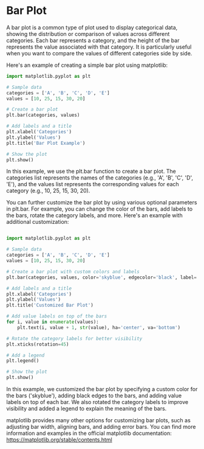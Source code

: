 # Bar Plot
A bar plot is a common type of plot used to display categorical data, showing the distribution or comparison of values across different categories. Each bar represents a category, and the height of the bar represents the value associated with that category. It is particularly useful when you want to compare the values of different categories side by side.

Here's an example of creating a simple bar plot using matplotlib:

```python
import matplotlib.pyplot as plt

# Sample data
categories = ['A', 'B', 'C', 'D', 'E']
values = [10, 25, 15, 30, 20]

# Create a bar plot
plt.bar(categories, values)

# Add labels and a title
plt.xlabel('Categories')
plt.ylabel('Values')
plt.title('Bar Plot Example')

# Show the plot
plt.show()
```

In this example, we use the plt.bar function to create a bar plot. The categories list represents the names of the categories (e.g., 'A', 'B', 'C', 'D', 'E'), and the values list represents the corresponding values for each category (e.g., 10, 25, 15, 30, 20).

You can further customize the bar plot by using various optional parameters in plt.bar. For example, you can change the color of the bars, add labels to the bars, rotate the category labels, and more. Here's an example with additional customization:

```python

import matplotlib.pyplot as plt

# Sample data
categories = ['A', 'B', 'C', 'D', 'E']
values = [10, 25, 15, 30, 20]

# Create a bar plot with custom colors and labels
plt.bar(categories, values, color='skyblue', edgecolor='black', label='Values')

# Add labels and a title
plt.xlabel('Categories')
plt.ylabel('Values')
plt.title('Customized Bar Plot')

# Add value labels on top of the bars
for i, value in enumerate(values):
    plt.text(i, value + 1, str(value), ha='center', va='bottom')

# Rotate the category labels for better visibility
plt.xticks(rotation=45)

# Add a legend
plt.legend()

# Show the plot
plt.show()
```

In this example, we customized the bar plot by specifying a custom color for the bars ('skyblue'), adding black edges to the bars, and adding value labels on top of each bar. We also rotated the category labels to improve visibility and added a legend to explain the meaning of the bars.

matplotlib provides many other options for customizing bar plots, such as adjusting bar width, aligning bars, and adding error bars. You can find more information and examples in the official matplotlib documentation: https://matplotlib.org/stable/contents.html
